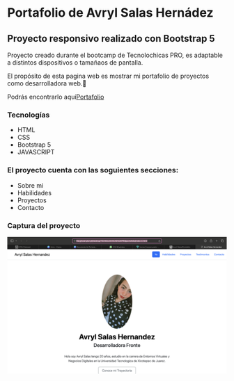 # Portafolio de Avryl Salas Hernádez
## Proyecto responsivo realizado con Bootstrap 5

Proyecto creado durante el bootcamp de Tecnolochicas PRO, es adaptable a distintos dispositivos o tamañaos de pantalla.

El propósito de esta pagina web es mostrar mi portafolio de proyectos como desarrolladora web.💜

Podrás encontrarlo aquí[Portafolio](https://github.com/Avryl-Salas/Portafolio)

### Tecnologías
* HTML
* CSS
* Bootstrap 5
* JAVASCRIPT

### El proyecto cuenta con las soguientes secciones:

* Sobre mi
* Habilidades
* Proyectos
* Contacto
### Captura del proyecto
![Captura del proyecto](imagenes/Captura%20..png)

